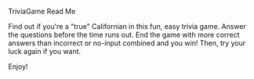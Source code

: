 TriviaGame Read Me

Find out if you're a "true" Californian in this fun, easy trivia game. Answer the questions before the time runs out. End the game with more correct answers than incorrect or no-input combined and you win! Then, try your luck again if you want.

Enjoy!